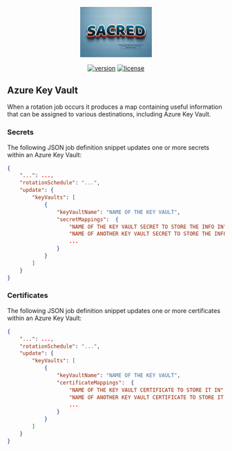 <div align="center">
    <p>
        <a align="center" href="" target="_blank">
            <img width="33%" src="../SACRED.png">
        </a>
    </p>

[![version](https://img.shields.io/powershellgallery/v/SACRED.Update.Azure.KeyVault)](https://www.powershellgallery.com/packages/SACRED.Update.Azure.KeyVault)
[![license](https://img.shields.io/github/license/ccdigix/SACRED)](https://opensource.org/license/mit/)
</div>

## Azure Key Vault

When a rotation job occurs it produces a map containing useful information that can be assigned to various destinations, including Azure Key Vault.

### Secrets

The following JSON job definition snippet updates one or more secrets within an Azure Key Vault:

```json
{
    "...": ...,
    "rotationSchedule": "...",
    "update": {
        "keyVaults": [
            {
                "keyVaultName": "NAME OF THE KEY VAULT",
                "secretMappings":  {
                    "NAME OF THE KEY VAULT SECRET TO STORE THE INFO IN": "KEY NAME OF THE ROTATION OUTPUT TO STORE",
                    "NAME OF ANOTHER KEY VAULT SECRET TO STORE THE INFO IN": "ANOTHER KEY NAME OF THE ROTATION OUTPUT TO STORE",
                    ...
                }
            }
        ]
    }
}
```

### Certificates

The following JSON job definition snippet updates one or more certificates within an Azure Key Vault:

```json
{
    "...": ...,
    "rotationSchedule": "...",
    "update": {
        "keyVaults": [
            {
                "keyVaultName": "NAME OF THE KEY VAULT",
                "certificateMappings":  {
                    "NAME OF THE KEY VAULT CERTIFICATE TO STORE IT IN": "KEY NAME OF A CERTIFICATE WITHIN THE ROTATION OUTPUT THAT WE WANT TO STORE",
                    "NAME OF ANOTHER KEY VAULT CERTIFICATE TO STORE IT IN": "ANOTHER KEY NAME OF A CERTIFICATE WITHIN THE ROTATION OUTPUT THAT WE WANT TO STORE",
                    ...
                }
            }
        ]
    }
}
```